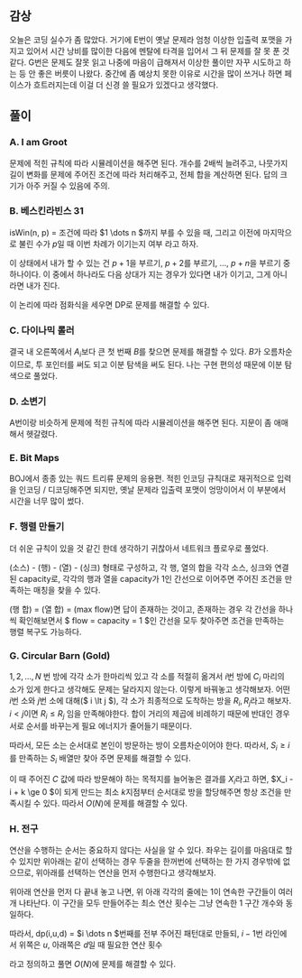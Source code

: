 
## 감상

오늘은 코딩 실수가 좀 많았다. 거기에 E번이 옛날 문제라 엄청 이상한 입출력 포맷을 가지고 있어서 시간 낭비를 많이한 다음에 멘탈에 타격을 입어서 그 뒤 문제를 잘 못 푼 것 같다. G번은 문제도 잘못 읽고 나중에 마음이 급해져서 이상한 풀이만 자꾸 시도하고 하는 등 안 좋은 버릇이 나왔다. 중간에 좀 예상치 못한 이유로 시간을 많이 쓰거나 하면 페이스가 흐트러지는데 이걸 더 신경 쓸 필요가 있겠다고 생각했다.

## 풀이

### A. I am Groot

문제에 적힌 규칙에 따라 시뮬레이션을 해주면 된다. 개수를 2배씩 늘려주고, 나뭇가지 길이 변화를 문제에 주어진 조건에 따라 처리해주고, 전체 합을 계산하면 된다. 답의 크기가 아주 커질 수 있음에 주의.

### B. 베스킨라빈스 31

isWin(n, p) = 조건에 따라 $1 \dots n $까지 부를 수 있을 때, 그리고 이전에 마지막으로 불린 수가 $p$일 때 이번 차례가 이기는지 여부 라고 하자.

이 상태에서 내가 할 수 있는 건 $p+1$을 부르기, $p+2$를 부르기, ..., $p+n$을 부르기 중 하나이다. 이 중에서 하나라도 다음 상대가 지는 경우가 있다면 내가 이기고, 그게 아니라면 내가 진다.

이 논리에 따라 점화식을 세우면 DP로 문제를 해결할 수 있다.

### C. 다이나믹 롤러

결국 내 오른쪽에서 $A_i$보다 큰 첫 번째 $B$를 찾으면 문제를 해결할 수 있다. $B$가 오름차순이므로, 투 포인터를 써도 되고 이분 탐색을 써도 된다. 나는 구현 편의성 때문에 이분 탐색으로 풀었다.

### D. 소변기

A번이랑 비슷하게 문제에 적힌 규칙에 따라 시뮬레이션을 해주면 된다. 지문이 좀 애매해서 헷갈렸다.

### E. Bit Maps

BOJ에서 종종 있는 쿼드 트리류 문제의 응용편. 적힌 인코딩 규칙대로 재귀적으로 입력을 인코딩 / 디코딩해주면 되지만, 옛날 문제라 입출력 포맷이 엉망이어서 이 부분에서 시간을 너무 많이 썼다.

### F. 행렬 만들기

더 쉬운 규칙이 있을 것 같긴 한데 생각하기 귀찮아서 네트워크 플로우로 풀었다.

(소스) - (행) - (열) - (싱크) 형태로 구성하고, 각 행, 열의 합을 각각 소스, 싱크와 연결된 capacity로, 각각의 행과 열을 capacity가 1인 간선으로 이어주면 주어진 조건을 만족하는 매칭을 찾을 수 있다.

(행 합) = (열 합) = (max flow)면 답이 존재하는 것이고, 존재하는 경우 각 간선을 하나씩 확인해보면서 $ flow = capacity = 1 $인 간선을 모두 찾아주면 조건을 만족하는 행렬 복구도 가능하다.

### G. Circular Barn (Gold)

$1, 2, \dots, N$ 번 방에 각각 소가 한마리씩 있고 각 소를 적절히 옮겨서 $i$번 방에 $C_i$ 마리의 소가 있게 한다고 생각해도 문제는 달라지지 않는다. 이렇게 바꿔놓고 생각해보자. 어떤 $i$번 소와 $j$번 소에 대해($ i \lt j $), 각 소가 최종적으로 도착하는 방을 $R_i, R_j$라고 해보자. $i \lt j$이면 $R_i \le R_j$ 임을 만족해야한다. 합이 거리의 제곱에 비례하기 때문에 반대인 경우 서로 순서를 바꾸는게 필요 에너지가 줄어들기 때문이다.

따라서, 모든 소는 순서대로 본인이 방문하는 방이 오름차순이어야 한다. 따라서, $S_i \ge i$를 만족하는 $S_i$ 배열만 찾아 주면 문제를 해결할 수 있다. 

이 때 주어진 $C$ 값에 따라 방문해야 하는 목적지를 늘어놓은 결과를 $X_i$라고 하면, $X_i - i + k \ge 0 $이 되게 만드는 최소 $k$지점부터 순서대로 방을 할당해주면 항상 조건을 만족시킬 수 있다. 따라서 $O(N)$에 문제를 해결할 수 있다.

### H. 전구

연산을 수행하는 순서는 중요하지 않다는 사실을 알 수 있다. 좌우는 길이를 마음대로 할 수 있지만 위아래는 같이 선택하는 경우 두줄을 한꺼번에 선택하는 한 가지 경우밖에 없으므로, 위아래를 선택하는 연산을 먼저 수행한다고 생각해보자.

위아래 연산을 먼저 다 끝내 놓고 나면, 위 아래 각각의 줄에는 1이 연속한 구간들이 여러개 나타난다. 이 구간을 모두 만들어주는 최소 연산 횟수는 그냥 연속한 1 구간 개수와 동일하다.

따라서, dp(i,u,d) = $i \dots n $번째를 전부 주어진 패턴대로 만들되, $i-1$번 라인에서 위쪽은 $u$, 아래쪽은 $d$일 때 필요한 연산 횟수

라고 정의하고 풀면 $O(N)$에 문제를 해결할 수 있다.